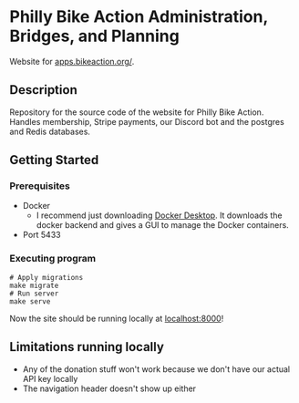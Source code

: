 # Philly Bike Action Administration, Bridges, and Planning
Website for [apps.bikeaction.org/](https://apps.bikeaction.org/).

## Description
Repository for the source code of the website for Philly Bike Action.
Handles membership, Stripe payments, our Discord bot and the 
postgres and Redis databases.

## Getting Started

### Prerequisites

* Docker
  * I recommend just downloading [Docker Desktop](https://www.docker.com/products/docker-desktop/).
  It downloads the docker backend and gives a 
  GUI to manage the Docker containers.
* Port 5433
     

### Executing program
```shell
# Apply migrations
make migrate
# Run server
make serve
```
Now the site should be running locally at [localhost:8000](localhost:8000)!

## Limitations running locally
* Any of the donation stuff won't work because we don't
have our actual API key locally
* The navigation header doesn't show up either